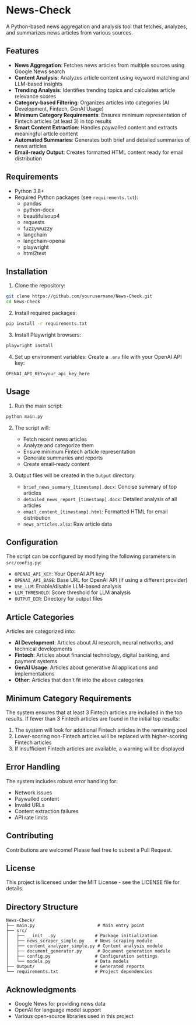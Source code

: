 # News-Check

A Python-based news aggregation and analysis tool that fetches, analyzes, and summarizes news articles from various sources.

## Features

- **News Aggregation**: Fetches news articles from multiple sources using Google News search
- **Content Analysis**: Analyzes article content using keyword matching and LLM-based insights
- **Trending Analysis**: Identifies trending topics and calculates article relevance scores
- **Category-based Filtering**: Organizes articles into categories (AI Development, Fintech, GenAI Usage)
- **Minimum Category Requirements**: Ensures minimum representation of Fintech articles (at least 3) in top results
- **Smart Content Extraction**: Handles paywalled content and extracts meaningful article content
- **Automated Summaries**: Generates both brief and detailed summaries of news articles
- **Email-ready Output**: Creates formatted HTML content ready for email distribution

## Requirements

- Python 3.8+
- Required Python packages (see `requirements.txt`):
  - pandas
  - python-docx
  - beautifulsoup4
  - requests
  - fuzzywuzzy
  - langchain
  - langchain-openai
  - playwright
  - html2text

## Installation

1. Clone the repository:
```bash
git clone https://github.com/yourusername/News-Check.git
cd News-Check
```

2. Install required packages:
```bash
pip install -r requirements.txt
```

3. Install Playwright browsers:
```bash
playwright install
```

4. Set up environment variables:
Create a `.env` file with your OpenAI API key:
```
OPENAI_API_KEY=your_api_key_here
```

## Usage

1. Run the main script:
```bash
python main.py
```

2. The script will:
   - Fetch recent news articles
   - Analyze and categorize them
   - Ensure minimum Fintech article representation
   - Generate summaries and reports
   - Create email-ready content

3. Output files will be created in the `Output` directory:
   - `brief_news_summary_[timestamp].docx`: Concise summary of top articles
   - `detailed_news_report_[timestamp].docx`: Detailed analysis of all articles
   - `email_content_[timestamp].html`: Formatted HTML for email distribution
   - `news_articles.xlsx`: Raw article data

## Configuration

The script can be configured by modifying the following parameters in `src/config.py`:

- `OPENAI_API_KEY`: Your OpenAI API key
- `OPENAI_API_BASE`: Base URL for OpenAI API (if using a different provider)
- `USE_LLM`: Enable/disable LLM-based analysis
- `LLM_THRESHOLD`: Score threshold for LLM analysis
- `OUTPUT_DIR`: Directory for output files

## Article Categories

Articles are categorized into:
- **AI Development**: Articles about AI research, neural networks, and technical developments
- **Fintech**: Articles about financial technology, digital banking, and payment systems
- **GenAI Usage**: Articles about generative AI applications and implementations
- **Other**: Articles that don't fit into the above categories

## Minimum Category Requirements

The system ensures that at least 3 Fintech articles are included in the top results. If fewer than 3 Fintech articles are found in the initial top results:
1. The system will look for additional Fintech articles in the remaining pool
2. Lower-scoring non-Fintech articles will be replaced with higher-scoring Fintech articles
3. If insufficient Fintech articles are available, a warning will be displayed

## Error Handling

The system includes robust error handling for:
- Network issues
- Paywalled content
- Invalid URLs
- Content extraction failures
- API rate limits

## Contributing

Contributions are welcome! Please feel free to submit a Pull Request.

## License

This project is licensed under the MIT License - see the LICENSE file for details.

## Directory Structure

```
News-Check/
├── main.py                        # Main entry point
├── src/
│   ├── __init__.py               # Package initialization
│   ├── news_scraper_simple.py    # News scraping module
│   ├── content_analyzer_simple.py # Content analysis module
│   ├── document_generator.py      # Document generation module
│   ├── config.py                 # Configuration settings
│   └── models.py                 # Data models
├── Output/                       # Generated reports
└── requirements.txt              # Project dependencies
```

## Acknowledgments

- Google News for providing news data
- OpenAI for language model support
- Various open-source libraries used in this project
